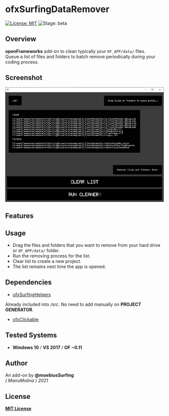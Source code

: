 # ofxSurfingDataRemover
[![License: MIT](https://img.shields.io/badge/License-MIT-yellow.svg)](https://opensource.org/licenses/MIT)
![Stage: beta](https://img.shields.io/badge/-alpha-red)

## Overview
**openFrameworks** add-on to clean typically your ```OF_APP/data/``` files.  
Queue a list of files and folders to batch remove periodically during your coding process.

## Screenshot
![image](docs/readme_images/Capture.PNG?raw=true "image")

## Features

## Usage
- Drag the files and folders that you want to remove from your hard drive or ```OF_APP/data/``` folder.
- Run the removing process for the list.
- Clear list to create a new project.
- The list remains next time the app is opened.

## Dependencies
* [ofxSurfingHelpers](https://github.com/moebiussurfing/ofxSurfingHelpers)  

Already included into _/src_. No need to add manually on **PROJECT GENERATOR**.  
* [ofxClickable](https://github.com/genekogan/ofxClickable)  

## Tested Systems
* **Windows 10** / **VS 2017** / **OF ~0.11**

## Author
An add-on by **@moebiusSurfing**  
*( ManuMolina ) 2021*  

## License
[**MIT License**](https://github.com/LICENSE)